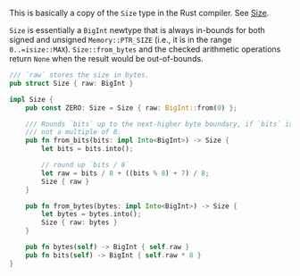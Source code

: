 This is basically a copy of the `Size` type in the Rust compiler.
See [Size](https://doc.rust-lang.org/nightly/nightly-rustc/rustc_target/abi/struct.Size.html).

`Size` is essentially a `BigInt` newtype that is always in-bounds for both
signed and unsigned `Memory::PTR_SIZE` (i.e., it is in the range `0..=isize::MAX`).
`Size::from_bytes` and the checked arithmetic operations return `None`
when the result would be out-of-bounds.
```rust
/// `raw` stores the size in bytes.
pub struct Size { raw: BigInt }

impl Size {
    pub const ZERO: Size = Size { raw: BigInt::from(0) };

    /// Rounds `bits` up to the next-higher byte boundary, if `bits` is
    /// not a multiple of 8.
    pub fn from_bits(bits: impl Into<BigInt>) -> Size {
        let bits = bits.into();

        // round up `bits / 8`
        let raw = bits / 8 + ((bits % 8) + 7) / 8;
        Size { raw }
    }

    pub fn from_bytes(bytes: impl Into<BigInt>) -> Size {
        let bytes = bytes.into();
        Size { raw: bytes }
    }

    pub fn bytes(self) -> BigInt { self.raw }
    pub fn bits(self) -> BigInt { self.raw * 8 }
}
```
